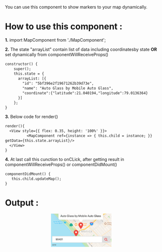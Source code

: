 You can use this component to show markers to your map dynamically.

# How to use this component :

<p><b>1.</b> import MapComponent from './MapComponent';</p>

<b>2.</b> The state "arrayList" contain list of data including coordinatesby state <b>OR</b> set dynamically from componentWillReceiveProps()<br> 
```
constructor() { 
    super(); 
    this.state = { 
      arrayList: [{ 
        "id": "5bf396e2f19671262b39d73e", 
        "name": "Auto Glass by Mobile Auto Glass", 
        "coordinate":{"latitude":21.040194,"longitude":79.0136364} 
      }] 
    }; 
}
```

<b>3.</b> Below code for render()<br>
```
render(){
  <View style={{ flex: 0.35, height: '100%' }}>
          <MapComponent ref={instance => { this.child = instance; }} getData={this.state.arrayList}/>  
  </View>
}
```

<b>4.</b> At last call this cunction to onCLick, after getting result in componentWillReceiveProps() or componentDidMount()
```
componentDidMount() {
   this.child.updateMap();
}
```


# Output :

<p align="center">
  <img src="https://github.com/SwapnilNSDN/react-native-map-dynamic-marker/blob/master/assets/Screenshot%202018-12-12%20at%205.25.46%20PM.png" width="200">
</p>
